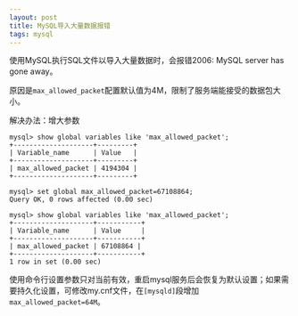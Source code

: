 ```yaml
---
layout: post
title: MySQL导入大量数据报错
tags: mysql
---
```


使用MySQL执行SQL文件以导入大量数据时，会报错2006: MySQL server has gone away。

原因是`max_allowed_packet`配置默认值为4M，限制了服务端能接受的数据包大小。

解决办法：增大参数

```
mysql> show global variables like 'max_allowed_packet';
+--------------------+---------+
| Variable_name      | Value   |
+--------------------+---------+
| max_allowed_packet | 4194304 |
+--------------------+---------+

mysql> set global max_allowed_packet=67108864;
Query OK, 0 rows affected (0.00 sec)
 
mysql> show global variables like 'max_allowed_packet';
+--------------------+-----------+
| Variable_name      | Value     |
+--------------------+-----------+
| max_allowed_packet | 67108864 |
+--------------------+-----------+
1 row in set (0.00 sec)
```

使用命令行设置参数只对当前有效，重启mysql服务后会恢复为默认设置；如果需要持久化设置，可修改my.cnf文件，在`[mysqld]`段增加`max_allowed_packet=64M`。


